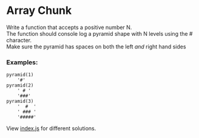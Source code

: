 # Array Chunk

Write a function that accepts a positive number N.  
The function should console log a pyramid shape
with N levels using the # character.  
Make sure the pyramid has spaces on both the left *and* right hand sides

### Examples:

```
pyramid(1)
    '#'
pyramid(2)
    ' # '
    '###'
pyramid(3)
    '  #  '
    ' ### '
    '#####'
```

View [index.js](index.js) for different solutions.